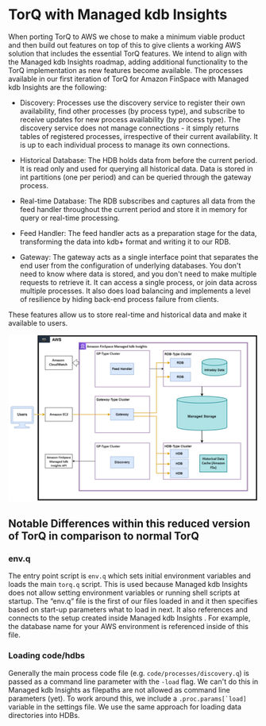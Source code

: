 TorQ with Managed kdb Insights
===============

When porting TorQ to AWS we chose to make a minimum viable product and then build out features on top of this to give clients a working AWS solution that includes the essential TorQ features. We intend to align with the Managed kdb Insights roadmap, adding additional functionality to the TorQ implementation as new features become available. The processes available in our first iteration of TorQ for Amazon FinSpace with Managed kdb Insights are the following:

- Discovery: Processes use the discovery service to register their own availability, find other processes (by process type), and subscribe to receive updates for new process availability (by process type). The discovery service does not manage connections - it simply returns tables of registered processes, irrespective of their current availability. It is up to each individual process to manage its own connections.

- Historical Database: The HDB holds data from before the current period. It is read only and used for querying all historical data. Data is stored in int partitions (one per period) and can be queried through the gateway process.

- Real-time Database: The RDB subscribes and captures all data from the feed handler throughout the current period and store it in memory for query or real-time processing.

- Feed Handler: The feed handler acts as a preparation stage for the data, transforming the data into kdb+ format and writing it to our RDB.

- Gateway: The gateway acts as a single interface point that separates the end user from the configuration of underlying databases. You don't need to know where data is stored, and you don't need to make multiple requests to retrieve it. It can access a single process, or join data across multiple processes. It also does load balancing and implements a level of resilience by hiding back-end process failure from clients.

These features allow us to store real-time and historical data and make it available to users.

![MVP Architecture](graphics/architecture.png)

## Notable Differences within this reduced version of TorQ in comparison to normal TorQ

### env.q

The entry point script is ``env.q`` which sets initial environment variables and loads the main ``torq.q`` script. This is used because Managed kdb Insights does not allow setting environment variables or running shell scripts at startup. The “env.q” file is the first of our files loaded in and it then specifies based on start-up parameters what to load in next. It also references and connects to the setup created inside Managed kdb Insights . For example, the database name for your AWS environment is referenced inside of this file.

### Loading code/hdbs

Generally the main process code file (e.g. ``code/processes/discovery.q``) is passed as a command line parameter with the ``-load`` flag. We can't do this in Managed kdb Insights as filepaths are not allowed as command line parameters (yet). To work around this, we include a ``.proc.params[`load]`` variable in the settings file. We use the same approach for loading data directories into HDBs.